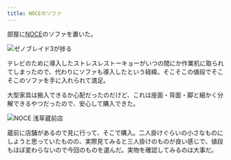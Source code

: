 ```yaml
---
title: NOCEのソファ
---
```

部屋に[NOCE](https://www.noce.co.jp/)のソファを置いた。

![](https://lh6.googleusercontent.com/JK3qxWwM6wgADvI61URNz9sU2UIVmA3LyO3QzRyG0sF4V8FwYegj_5Sx3dZlQbNnNLFSV2u1qacrTs_C-dsTN8XVX8rlFN3zDyH738IhGmiF5bigl7FEzlgbjTh4AT-QG2NKVa2ouY0A82rZLfy1N5I "ゼノブレイド3が捗る")

テレビのために導入したストレスレストーキョーがいつの間にか作業机に取られてしまったので、代わりにソファも導入したという経緯。そこそこの値段でそこそこのソファを手に入れられて満足。

大型家具は搬入できるか心配だったのだけど、これは座面・背面・脚と細かく分解できるやつだったので、安心して購入できた。

![](https://lh6.googleusercontent.com/4mqV_SunIeW6BlfR50xPG_lOcbJcTU8FAzg4uuPkKqGTDCgaSADB_jQ_ubIWf6rSX5Otr-YJV4KSbxt2VycwmSr1UsOKeTTh2h1-vOswnerudvmJpv5b-zucV90jt-MTDU3IOlczR3rVbE5LNvfisGM "NOCE 浅草蔵前店")

蔵前に店舗があるので見に行って、そこで購入。二人掛けぐらいの小さなものにしようと思っていたものの、実際見てみると三人掛けのものが良い感じで、値段もほぼ変わらないので今回のものを選んだ。実物を確認してみるのは大事だ。
